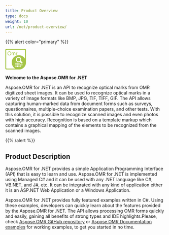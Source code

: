 ```yaml
---
title: Product Overview
type: docs
weight: 10
url: /net/product-overview/
---
```


{{% alert color="primary" %}} 

![todo:image_alt_text](product-overview_1.png)

**Welcome to the Aspose.OMR for .NET**

Aspose.OMR for .NET is an API to recognize optical marks from OMR digitized sheet images. It can be used to recognize optical marks in a variety of image formats like BMP, JPG, TIF, TIFF, GIF. The API allows capturing human-marked data from document forms such as surveys, questionnaires, multiple-choice examination papers, and other tests. With this solution, it is possible to recognize scanned images and even photos with high accuracy. Recognition is based on a template markup which contains a graphical mapping of the elements to be recognized from the scanned images.

{{% /alert %}} 
## **Product Description**
Aspose.OMR for .NET provides a simple Application Programming Interface (API) that is easy to learn and use. Aspose.OMR for .NET is implemented using Managed C# and it can be used with any .NET language like C#, VB.NET, and J#, etc. It can be integrated with any kind of application either it is an ASP.NET Web Application or a Windows Application.

Aspose.OMR for .NET provides fully featured examples written in C#. Using these examples, developers can quickly learn about the features provided by the Aspose.OMR for .NET. The API allows processing OMR forms quickly and easily, gaining all benefits of strong types and IDE highlights.Please, check [Aspose.OMR GitHub repository](https://github.com/aspose-omr/Aspose.OMR-for-.NET) or [Aspose.OMR Documentation examples](https://docs.aspose.com/omr/net/template-generation/examples/) for working examples, to get you started in no time.

